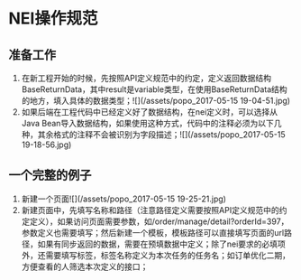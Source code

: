 # NEI操作规范

## 准备工作

1. 在新工程开始的时候，先按照API定义规范中的约定，定义返回数据结构BaseReturnData，其中result是variable类型，在使用BaseReturnData结构的地方，填入具体的数据类型；![](/assets/popo_2017-05-15  19-04-51.jpg)
2. 如果后端在工程代码中已经定义好了数据结构，在nei定义时，可以选择从Java Bean导入数据结构，如果使用这种方式，代码中的注释必须为以下几种，其余格式的注释不会被识别为字段描述；![](/assets/popo_2017-05-15  19-18-56.jpg)

## 一个完整的例子

1. 新建一个页面![](/assets/popo_2017-05-15  19-25-21.jpg)
2. 新建页面中，先填写名称和路径（注意路径定义需要按照API定义规范中的约定定义），如果访问页面需要参数，如/order/manage/detail?orderId=397，参数定义也需要填写；然后新建一个模板，模板路径可以直接填写页面的url路径，如果有同步返回的数据，需要在预填数据中定义；除了nei要求的必填项外，还需要填写标签，标签名称定义为本次任务的任务名；如订单优化二期，方便查看的人筛选本次定义的接口；



